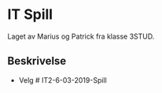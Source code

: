 # IT Spill

Laget av Marius og Patrick fra klasse 3STUD.

## Beskrivelse
- Velg # IT2-6-03-2019-Spill
